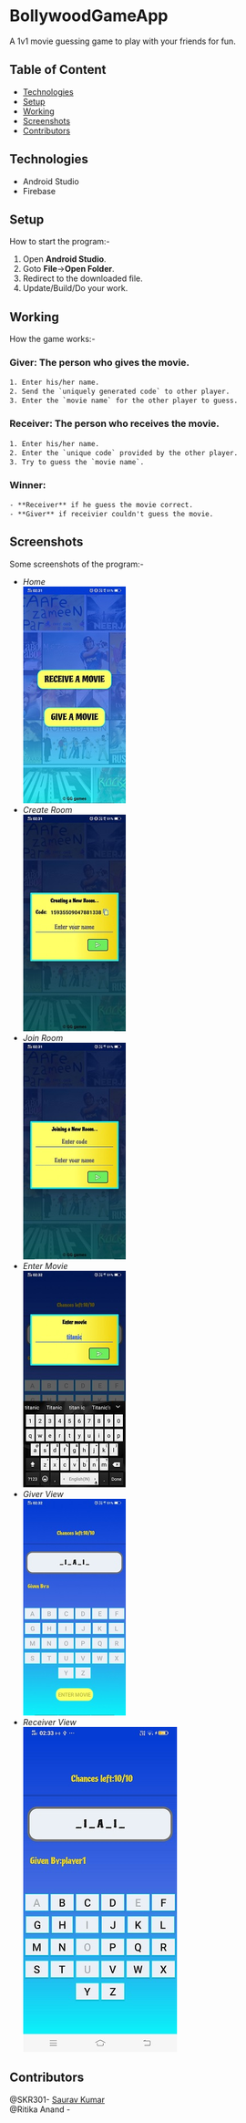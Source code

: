 # BollywoodGameApp
A 1v1 movie guessing game to play with your friends for fun.

  ## Table of Content
  - [Technologies](#technologies)
  - [Setup](#setup)
  - [Working](#working)
  - [Screenshots](#screenshots)
  - [Contributors](#contributors)
  
  ## Technologies
  - Android Studio
  - Firebase
  
  ## Setup
  How to start the program:-
  1. Open **Android Studio**.
  2. Goto **File**->**Open Folder**.
  3. Redirect to the downloaded file.
  4. Update/Build/Do your work.
  
  ## Working
  How the game works:-
  ### Giver: The person who gives the movie.
    1. Enter his/her name.
    2. Send the `uniquely generated code` to other player.
    3. Enter the `movie name` for the other player to guess.
  ### Receiver: The person who receives the movie.
    1. Enter his/her name.
    2. Enter the `unique code` provided by the other player.
    3. Try to guess the `movie name`.
  ### Winner: 
    - **Receiver** if he guess the movie correct.
    - **Giver** if receivier couldn't guess the movie.
  
  ## Screenshots
  Some screenshots of the program:-
  - *Home*<br />
  ![Home](https://github.com/SKR301/BollywoodGameApp/blob/master/ScreenShots/Home.jpg)
  - *Create Room*<br />
  ![Create Room](https://github.com/SKR301/BollywoodGameApp/blob/master/ScreenShots/Create%20a%20room.jpg)
  - *Join Room*<br />
  ![Join Room](https://github.com/SKR301/BollywoodGameApp/blob/master/ScreenShots/Join%20a%20room.jpg)
  - *Enter Movie*<br />
  ![Enter Movie](https://github.com/SKR301/BollywoodGameApp/blob/master/ScreenShots/Enter%20a%20movie.jpg)
  - *Giver View*<br />
  ![Giver View](https://github.com/SKR301/BollywoodGameApp/blob/master/ScreenShots/Giver%20view.jpg)
  - *Receiver View*<br />
  ![Receiver View](https://github.com/SKR301/BollywoodGameApp/blob/master/ScreenShots/Receiver%20View.jpg)
  
  ## Contributors
  @SKR301- [Saurav Kumar](https://github.com/SKR301) <br />
  @Ritika Anand -[]()

